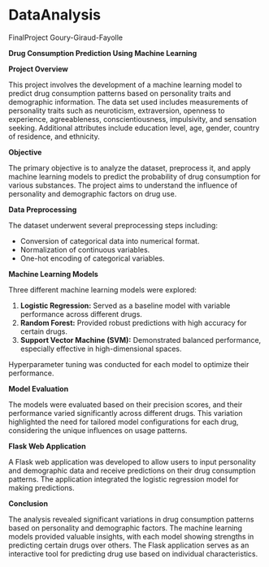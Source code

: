 # DataAnalysis
FinalProject Goury-Giraud-Fayolle

**Drug Consumption Prediction Using Machine Learning**

**Project Overview**

This project involves the development of a machine learning model to predict drug consumption patterns based on personality traits and demographic information. The data set used includes measurements of personality traits such as neuroticism, extraversion, openness to experience, agreeableness, conscientiousness, impulsivity, and sensation seeking. Additional attributes include education level, age, gender, country of residence, and ethnicity.

**Objective**

The primary objective is to analyze the dataset, preprocess it, and apply machine learning models to predict the probability of drug consumption for various substances. The project aims to understand the influence of personality and demographic factors on drug use.

**Data Preprocessing**

The dataset underwent several preprocessing steps including:

- Conversion of categorical data into numerical format.
- Normalization of continuous variables.
- One-hot encoding of categorical variables.

**Machine Learning Models**

Three different machine learning models were explored:

1. **Logistic Regression:** Served as a baseline model with variable performance across different drugs.
1. **Random Forest:** Provided robust predictions with high accuracy for certain drugs.
1. **Support Vector Machine (SVM):** Demonstrated balanced performance, especially effective in high-dimensional spaces.

Hyperparameter tuning was conducted for each model to optimize their performance.

**Model Evaluation**

The models were evaluated based on their precision scores, and their performance varied significantly across different drugs. This variation highlighted the need for tailored model configurations for each drug, considering the unique influences on usage patterns.

**Flask Web Application**

A Flask web application was developed to allow users to input personality and demographic data and receive predictions on their drug consumption patterns. The application integrated the logistic regression model for making predictions.

**Conclusion**

The analysis revealed significant variations in drug consumption patterns based on personality and demographic factors. The machine learning models provided valuable insights, with each model showing strengths in predicting certain drugs over others. The Flask application serves as an interactive tool for predicting drug use based on individual characteristics.

